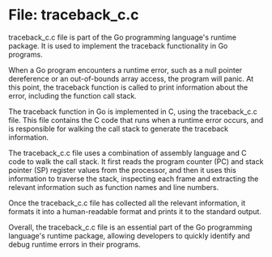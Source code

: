 # File: traceback_c.c

traceback_c.c file is part of the Go programming language's runtime package. It is used to implement the traceback functionality in Go programs.

When a Go program encounters a runtime error, such as a null pointer dereference or an out-of-bounds array access, the program will panic. At this point, the traceback function is called to print information about the error, including the function call stack.

The traceback function in Go is implemented in C, using the traceback_c.c file. This file contains the C code that runs when a runtime error occurs, and is responsible for walking the call stack to generate the traceback information.

The traceback_c.c file uses a combination of assembly language and C code to walk the call stack. It first reads the program counter (PC) and stack pointer (SP) register values from the processor, and then it uses this information to traverse the stack, inspecting each frame and extracting the relevant information such as function names and line numbers.

Once the traceback_c.c file has collected all the relevant information, it formats it into a human-readable format and prints it to the standard output.

Overall, the traceback_c.c file is an essential part of the Go programming language's runtime package, allowing developers to quickly identify and debug runtime errors in their programs.

